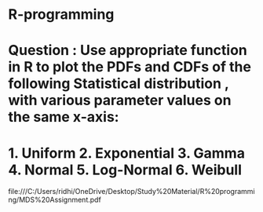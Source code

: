 # R-programming
# Question  : Use appropriate function in R to plot the PDFs and CDFs of the following Statistical distribution , with various parameter values on the same x-axis:

# 1.	Uniform     2. Exponential       3. Gamma     4. Normal    5.  Log-Normal   6. Weibull

file:///C:/Users/ridhi/OneDrive/Desktop/Study%20Material/R%20programming/MDS%20Assignment.pdf
